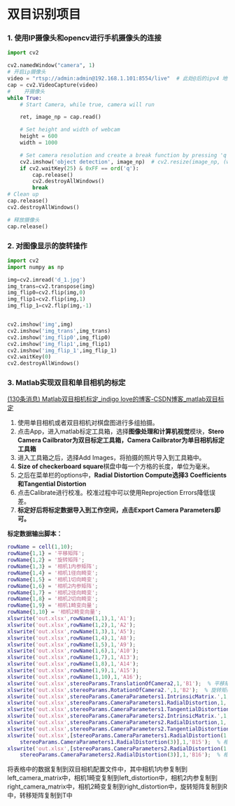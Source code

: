 # 双目识别项目

### 1. 使用IP摄像头和opencv进行手机摄像头的连接

```python
import cv2

cv2.namedWindow("camera", 1)
# 开启ip摄像头
video = "rtsp://admin:admin@192.168.1.101:8554/live"  # 此处@后的ipv4 地址需要改为app提供的地址
cap = cv2.VideoCapture(video)
# 　　开摄像头
while True:
    # Start Camera, while true, camera will run

    ret, image_np = cap.read()

    # Set height and width of webcam
    height = 600
    width = 1000

    # Set camera resolution and create a break function by pressing 'q'
    cv2.imshow('object detection', image_np)  # cv2.resize(image_np, (width, height)))
    if cv2.waitKey(25) & 0xFF == ord('q'):
        cap.release()
        cv2.destroyAllWindows()
        break
# Clean up
cap.release()
cv2.destroyAllWindows()

# 释放摄像头
cap.release()


```

### 2. 对图像显示的旋转操作

```python
import cv2
import numpy as np

img=cv2.imread('d_1.jpg')
img_trans=cv2.transpose(img) 
img_flip0=cv2.flip(img,0)
img_flip1=cv2.flip(img,1)
img_flip_1=cv2.flip(img,-1)


cv2.imshow('img',img)
cv2.imshow('img_trans',img_trans)
cv2.imshow('img_flip0',img_flip0)
cv2.imshow('img_flip1',img_flip1)
cv2.imshow('img_flip_1',img_flip_1)
cv2.waitKey(0)
cv2.destroyAllWindows()
```



### 3. Matlab实现双目和单目相机的标定

[(130条消息) Matlab双目相机标定_indigo love的博客-CSDN博客_matlab双目标定](https://blog.csdn.net/weixin_46133643/article/details/123897977)

1. 使用单目相机或者双目相机对棋盘图进行多组拍摄。
2. 点击App，进入matlab标定工具箱，选择**图像处理和计算机视觉**模块，**Stero Camera Cailbrator为双目标定工具箱，Camera Cailbrator为单目相机标定工具箱**
3. 进入工具箱之后，选择Add Images，将拍摄的照片导入到工具箱中。
4. **Size of checkerboard square**棋盘中每一个方格的长度，单位为毫米。
5. 之后在菜单栏的options中，**Radial Distortion Compute选择3 Coefficients和Tangential Distortion**
6. 点击Calibrate进行校准。校准过程中可以使用Reprojection Errors降低误差。
7. **标定好后将标定数据导入到工作空间，点击Export Camera Parameters即可。**



**标定数据输出脚本：**

```matlab
rowName = cell(1,10);
rowName{1,1} = '平移矩阵';
rowName{1,2} = '旋转矩阵';
rowName{1,3} = '相机1内参矩阵';
rowName{1,4} = '相机1径向畸变';
rowName{1,5} = '相机1切向畸变';
rowName{1,6} = '相机2内参矩阵';
rowName{1,7} = '相机2径向畸变';
rowName{1,8} = '相机2切向畸变';
rowName{1,9} = '相机1畸变向量';
rowName{1,10} = '相机2畸变向量';
xlswrite('out.xlsx',rowName(1,1),1,'A1');
xlswrite('out.xlsx',rowName(1,2),1,'A2');
xlswrite('out.xlsx',rowName(1,3),1,'A5');
xlswrite('out.xlsx',rowName(1,4),1,'A8');
xlswrite('out.xlsx',rowName(1,5),1,'A9');
xlswrite('out.xlsx',rowName(1,6),1,'A10');
xlswrite('out.xlsx',rowName(1,7),1,'A13');
xlswrite('out.xlsx',rowName(1,8),1,'A14');
xlswrite('out.xlsx',rowName(1,9),1,'A15');
xlswrite('out.xlsx',rowName(1,10),1,'A16');
xlswrite('out.xlsx',stereoParams.TranslationOfCamera2,1,'B1');  % 平移矩阵
xlswrite('out.xlsx',stereoParams.RotationOfCamera2.',1,'B2');  % 旋转矩阵
xlswrite('out.xlsx',stereoParams.CameraParameters1.IntrinsicMatrix.',1,'B5');  % 相机1内参矩阵
xlswrite('out.xlsx',stereoParams.CameraParameters1.RadialDistortion,1,'B8');  % 相机1径向畸变(1,2,5)
xlswrite('out.xlsx',stereoParams.CameraParameters1.TangentialDistortion,1,'B9');  % 相机1切向畸变(3,4)
xlswrite('out.xlsx',stereoParams.CameraParameters2.IntrinsicMatrix.',1,'B10');  % 相机2内参矩阵
xlswrite('out.xlsx',stereoParams.CameraParameters2.RadialDistortion,1,'B13');  % 相机2径向畸变(1,2,5)
xlswrite('out.xlsx',stereoParams.CameraParameters2.TangentialDistortion,1,'B14');  % 相机2切向畸变(3,4)
xlswrite('out.xlsx',[stereoParams.CameraParameters1.RadialDistortion(1:2), stereoParams.CameraParameters1.TangentialDistortion,...
    stereoParams.CameraParameters1.RadialDistortion(3)],1,'B15');  % 相机1畸变向量
xlswrite('out.xlsx',[stereoParams.CameraParameters2.RadialDistortion(1:2), stereoParams.CameraParameters2.TangentialDistortion,...
    stereoParams.CameraParameters2.RadialDistortion(3)],1,'B16');  % 相机2畸变向量
```

将表格中的数据复制到双目相机配置文件中，其中相机1内参复制到left_camera_matrix中，相机1畸变复制到left_distortion中，相机2内参复制到right_camera_matrix中，相机2畸变复制到right_distortion中，旋转矩阵复制到R中，转移矩阵复制到T中



























